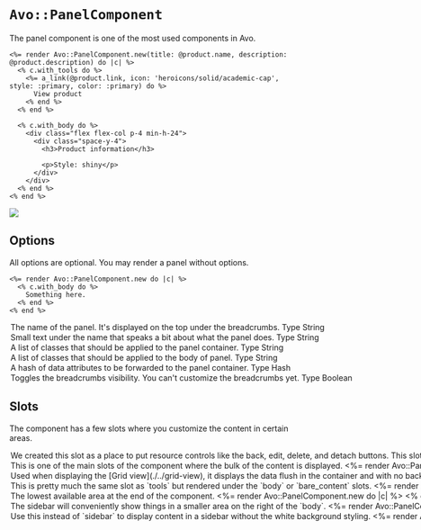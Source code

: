 # `Avo::PanelComponent`

The panel component is one of the most used components in Avo.

```erb
<%= render Avo::PanelComponent.new(title: @product.name, description: @product.description) do |c| %>
  <% c.with_tools do %>
    <%= a_link(@product.link, icon: 'heroicons/solid/academic-cap', style: :primary, color: :primary) do %>
      View product
    <% end %>
  <% end %>

  <% c.with_body do %>
    <div class="flex flex-col p-4 min-h-24">
      <div class="space-y-4">
        <h3>Product information</h3>

        <p>Style: shiny</p>
      </div>
    </div>
  <% end %>
<% end %>
```

![](/assets/img/native-components/avo-panel-component/index.jpg)

## Options

All options are optional. You may render a panel without options.

```erb
<%= render Avo::PanelComponent.new do |c| %>
  <% c.with_body do %>
    Something here.
  <% end %>
<% end %>
```

<Option name="`name`">
The name of the panel. It's displayed on the top under the breadcrumbs.

#### Type
`String`

![](/assets/img/native-components/avo-panel-component/name.jpg)
</Option>

<Option name="`description`">
Small text under the name that speaks a bit about what the panel does.

#### Type
`String`

![](/assets/img/native-components/avo-panel-component/description.jpg)
</Option>

<Option name="`classes`">
A list of classes that should be applied to the panel container.

#### Type
`String`

![](/assets/img/native-components/avo-panel-component/classes.jpg)
</Option>

<Option name="`body_classes`">
A list of classes that should be applied to the body of panel.

#### Type
`String`

![](/assets/img/native-components/avo-panel-component/body_classes.jpg)
</Option>

<Option name="`data`">
A hash of data attributes to be forwarded to the panel container.

#### Type
`Hash`

![](/assets/img/native-components/avo-panel-component/classes.jpg)
</Option>

<Option name="`display_breadcrumbs`">
Toggles the breadcrumbs visibility. You can't customize the breadcrumbs yet.

#### Type
`Boolean`

![](/assets/img/native-components/avo-panel-component/display_breadcrumbs.jpg)
</Option>

## Slots

The component has a few slots where you customize the content in certain areas.

<Option name="`tools`">
We created this slot as a place to put resource controls like the back, edit, delete, and detach buttons.
This slot will collapse under the title and description when the screen resolution falls under `1024px`.

The section is automatically aligned to the right using `justify-end` class.

```erb
<%= render Avo::PanelComponent.new(name: "Dashboard") do |c| %>
  <% c.with_tools do %>
    <%= a_link('/admin', icon: 'heroicons/solid/academic-cap', style: :primary) do %>
      Admin
    <% end %>
  <% end %>
<% end %>
```

![](/assets/img/native-components/avo-panel-component/tools-slot.jpg)
</Option>

<Option name="`body`">
This is one of the main slots of the component where the bulk of the content is displayed.

```erb{2-4}
<%= render Avo::PanelComponent.new do |c| %>
  <% c.with_body do %>
    Something here.
  <% end %>
<% end %>
```

![](/assets/img/native-components/avo-panel-component/body-slot.jpg)
</Option>

<Option name="`bare_content`">
Used when displaying the [Grid view](./../grid-view), it displays the data flush in the container and with no background.

```erb{2-4}
<%= render Avo::PanelComponent.new do |c| %>
  <% c.with_bare_content do %>
    Something here.
  <% end %>
<% end %>
```

![](/assets/img/native-components/avo-panel-component/grid-view.jpg)
</Option>

<Option name="`footer_tools`">
This is pretty much the same slot as `tools` but rendered under the `body` or `bare_content` slots.

```erb{2-4}
<%= render Avo::PanelComponent.new do |c| %>
  <% c.with_footer_controls do %>
    Something here.
  <% end %>
<% end %>
```

![](/assets/img/native-components/avo-panel-component/footer-controls.jpg)
</Option>

<Option name="`footer`">
The lowest available area at the end of the component.

```erb{2-4}
<%= render Avo::PanelComponent.new do |c| %>
  <% c.with_footer do %>
    Something here.
  <% end %>
<% end %>
```
</Option>

<Option name="`sidebar`">
The sidebar will conveniently show things in a smaller area on the right of the `body`.

```erb{2-4}
<%= render Avo::PanelComponent.new do |c| %>
  <% c.with_sidebar do %>
    Something tiny here.
  <% end %>
<% end %>
```
![](/assets/img/native-components/avo-panel-component/sidebar.png)
</Option>

<Option name="`bare_sidebar`">
Use this instead of `sidebar` to display content in a sidebar without the white background styling.

```erb{2-4}
<%= render Avo::PanelComponent.new do |c| %>
  <% c.with_bare_sidebar do %>
    Something tiny here.
  <% end %>
<% end %>
```
</Option>

